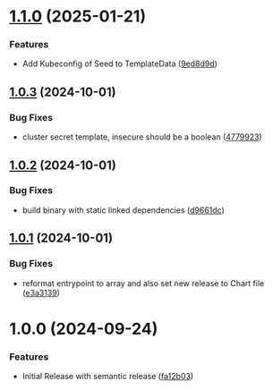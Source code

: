 # [1.1.0](https://github.com/svalabs/kubermatic-argocd-bridge/compare/v1.0.3...v1.1.0) (2025-01-21)


### Features

* Add Kubeconfig of Seed to TemplateData ([9ed8d9d](https://github.com/svalabs/kubermatic-argocd-bridge/commit/9ed8d9d6c570ca17eea9a013c7d35e53a9145150))

## [1.0.3](https://github.com/svalabs/kubermatic-argocd-bridge/compare/v1.0.2...v1.0.3) (2024-10-01)


### Bug Fixes

* cluster secret template, insecure should be a boolean ([4779923](https://github.com/svalabs/kubermatic-argocd-bridge/commit/4779923c8daaa437d8d1adb6da80be6225be37cd))

## [1.0.2](https://github.com/svalabs/kubermatic-argocd-bridge/compare/v1.0.1...v1.0.2) (2024-10-01)


### Bug Fixes

* build binary with static linked dependencies ([d9661dc](https://github.com/svalabs/kubermatic-argocd-bridge/commit/d9661dc5d70303d65c0918f1e28707be92caffa5))

## [1.0.1](https://github.com/svalabs/kubermatic-argocd-bridge/compare/v1.0.0...v1.0.1) (2024-10-01)


### Bug Fixes

* reformat entrypoint to array and also set new release to Chart file ([e3a3139](https://github.com/svalabs/kubermatic-argocd-bridge/commit/e3a3139da09856cd085fe6aedd07cbe85f7419e7))

# 1.0.0 (2024-09-24)


### Features

* Initial Release with semantic release ([fa12b03](https://github.com/svalabs/kubermatic-argocd-bridge/commit/fa12b0372b81abd85808c6cba64653e2550a62e2))
